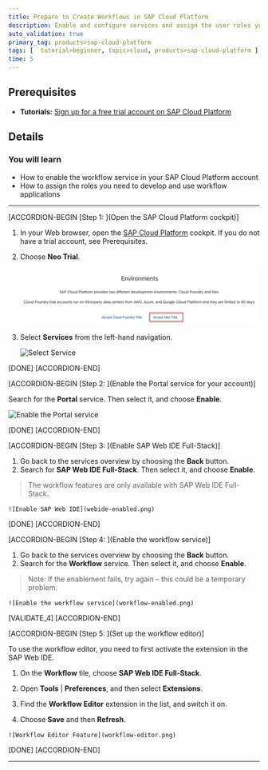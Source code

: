 ```yaml
---
title: Prepare to Create Workflows in SAP Cloud Platform
description: Enable and configure services and assign the user roles you'll need for creating workflows.
auto_validation: true
primary_tag: products>sap-cloud-platform
tags: [  tutorial>beginner, topic>cloud, products>sap-cloud-platform ]
time: 5
---
```


## Prerequisites
 - **Tutorials:** [Sign up for a free trial account on SAP Cloud Platform](hcp-create-trial-account)

## Details
### You will learn
  - How to enable the workflow service in your SAP Cloud Platform account
  - How to assign the roles you need to develop and use workflow applications

---

[ACCORDION-BEGIN [Step 1: ](Open the SAP Cloud Platform cockpit)]

1. In your Web browser, open the [SAP Cloud Platform](https://cockpit.hanatrial.ondemand.com/cockpit) cockpit. If you do not have a trial account, see Prerequisites.

2. Choose **Neo Trial**.

    ![Choose Neo Trial](choose-neo-trial.png)

3. Select **Services** from the left-hand navigation.

    ![Select Service](select-services.png)

[DONE]
[ACCORDION-END]

[ACCORDION-BEGIN [Step 2: ](Enable the Portal service for your account)]

Search for the **Portal** service. Then select it, and choose **Enable**.

![Enable the Portal service](portal-enabled.png)


[DONE]
[ACCORDION-END]

[ACCORDION-BEGIN [Step 3: ](Enable SAP Web IDE Full-Stack)]

1. Go back to the services overview by choosing the **Back** button.
2. Search for **SAP Web IDE Full-Stack**. Then select it, and choose **Enable**.
> The workflow features are only available with SAP Web IDE Full-Stack.

    ![Enable SAP Web IDE](webide-enabled.png)

[DONE]
[ACCORDION-END]

[ACCORDION-BEGIN [Step 4: ](Enable the workflow service)]

1. Go back to the services overview by choosing the **Back** button.
2. Search for the **Workflow** service. Then select it, and choose **Enable**.
> Note: If the enablement fails, try again – this could be a temporary problem.

    ![Enable the workflow service](workflow-enabled.png)

[VALIDATE_4]
[ACCORDION-END]

[ACCORDION-BEGIN [Step 5: ](Set up the workflow editor)]

To use the workflow editor, you need to first activate the extension in the SAP Web IDE.

  1. On the **Workflow** tile, choose **SAP Web IDE Full-Stack**.
  2. Open **Tools** | **Preferences**, and then select **Extensions**.
  3. Find the **Workflow Editor** extension in the list, and switch it on.

  4. Choose **Save** and then **Refresh**.

    ![Workflow Editor Feature](workflow-editor.png)

[DONE]
[ACCORDION-END]

---

